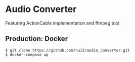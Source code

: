 # Audio Converter

Featuring ActionCable implementation and ffmpeg tool.

## Production: Docker
```shell
$ git clone https://github.com/nu12/audio_converter.git
$ docker-compose up
```